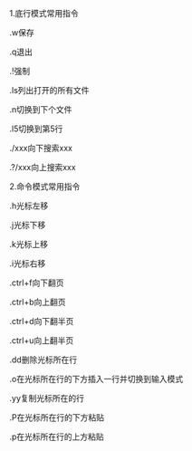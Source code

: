 1.底行模式常用指令

.w保存

.q退出

.!强制

.ls列出打开的所有文件

.n切换到下个文件

.l5切换到第5行

./xxx向下搜索xxx

.?/xxx向上搜索xxx



2.命令模式常用指令

.h光标左移

.j光标下移

.k光标上移

.i光标右移

.ctrl+f向下翻页

.ctrl+b向上翻页

.ctrl+d向下翻半页

.ctrl+u向上翻半页

.dd删除光标所在行

.o在光标所在行的下方插入一行并切换到输入模式

.yy复制光标所在的行

.P在光标所在行的下方粘贴

.p在光标所在行的上方粘贴







